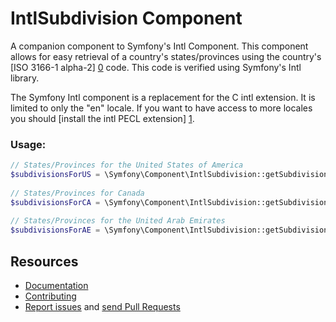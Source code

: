 IntlSubdivision Component
=============

A companion component to Symfony's Intl Component. This component allows for easy retrieval of a country's states/provinces
using the country's [ISO 3166-1 alpha-2] [0] code. This code is verified using Symfony's Intl library.

The Symfony Intl component is a replacement for the C intl extension. It is limited to only the "en" locale. If you want
to have access to more locales you should [install the intl PECL extension] [1].

### Usage:

```php
// States/Provinces for the United States of America
$subdivisionsForUS = \Symfony\Component\IntlSubdivision::getSubdivision()->getStatesAndProvincesForCountry('US');
  
// States/Provinces for Canada
$subdivisionsForCA = \Symfony\Component\IntlSubdivision::getSubdivision()->getStatesAndProvincesForCountry('CA');
  
// States/Provinces for the United Arab Emirates
$subdivisionsForAE = \Symfony\Component\IntlSubdivision::getSubdivision()->getStatesAndProvincesForCountry('AE');
```


Resources
---------

  * [Documentation](https://symfony.com/doc/current/components/intl.html)
  * [Contributing](https://symfony.com/doc/current/contributing/index.html)
  * [Report issues](https://github.com/trickeyone/intl-subdivision/issues) and
    [send Pull Requests](https://github.com/trickeyone/intl-subdivision/pulls)

[0]: http://www.iso.org/iso/home/standards/country_codes.htm
[1]: http://www.php.net/manual/en/intl.setup.php
